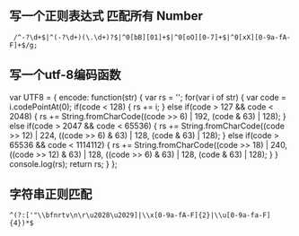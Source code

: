 ## 写一个正则表达式 匹配所有 Number 
```
 /^-?\d+$|^(-?\d+)(\.\d+)?$|^0[bB][01]+$|^0[oO][0-7]+$|^0[xX][0-9a-fA-F]+$/g;
```

## 写一个utf-8编码函数
 var UTF8 = {
    encode: function(str) {
        var rs = '';
        for(var i of str) {
            var code = i.codePointAt(0);
                if(code < 128) {
                    rs += i;
                } else if(code > 127 && code < 2048) {
                    rs += String.fromCharCode((code >> 6) | 192, (code & 63) | 128);
                } else if(code > 2047 && code < 65536) {
                    rs += String.fromCharCode((code >> 12) | 224, ((code >> 6) & 63) | 128, (code & 63) | 128);
                } else if(code > 65536 && code < 1114112) {
                    rs += String.fromCharCode((code >> 18) | 240, ((code >> 12) & 63) | 128, ((code >> 6) & 63) | 128, (code & 63) | 128);
            }
        }
        console.log(rs);
        return rs;
    }
};

## 字符串正则匹配
```
^(?:['"\\bfnrtv\n\r\u2028\u2029]|\\x[0-9a-fA-F]{2}|\\u[0-9a-fa-F]{4})*$
```
